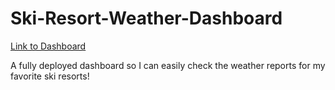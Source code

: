 # Ski-Resort-Weather-Dashboard
[Link to Dashboard](https://lookerstudio.google.com/reporting/09bbe597-d530-4135-a1c4-fe7f2c9969ef)


A fully deployed dashboard so I can easily check the weather reports for my favorite ski resorts!
